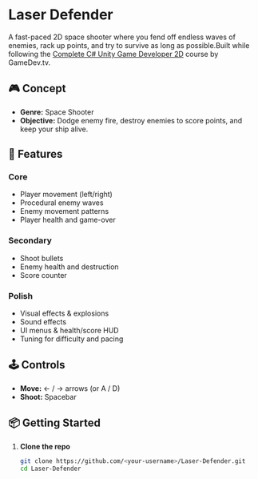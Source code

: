 # Laser Defender

A fast-paced 2D space shooter where you fend off endless waves of enemies, rack up points, and try to survive as long as possible.Built while following the [Complete C# Unity Game Developer 2D](https://www.gamedev.tv/courses/unity-complete-2d) course by GameDev.tv.


## 🎮 Concept
- **Genre:** Space Shooter  
- **Objective:** Dodge enemy fire, destroy enemies to score points, and keep your ship alive.

## 🚀 Features

### Core
- Player movement (left/right)  
- Procedural enemy waves  
- Enemy movement patterns  
- Player health and game-over

### Secondary
- Shoot bullets  
- Enemy health and destruction  
- Score counter

### Polish
- Visual effects & explosions  
- Sound effects  
- UI menus & health/score HUD  
- Tuning for difficulty and pacing

## 🕹️ Controls
- **Move:** ← / → arrows (or A / D)  
- **Shoot:** Spacebar

## 📦 Getting Started

1. **Clone the repo**  
   ```bash
   git clone https://github.com/<your-username>/Laser-Defender.git
   cd Laser-Defender
